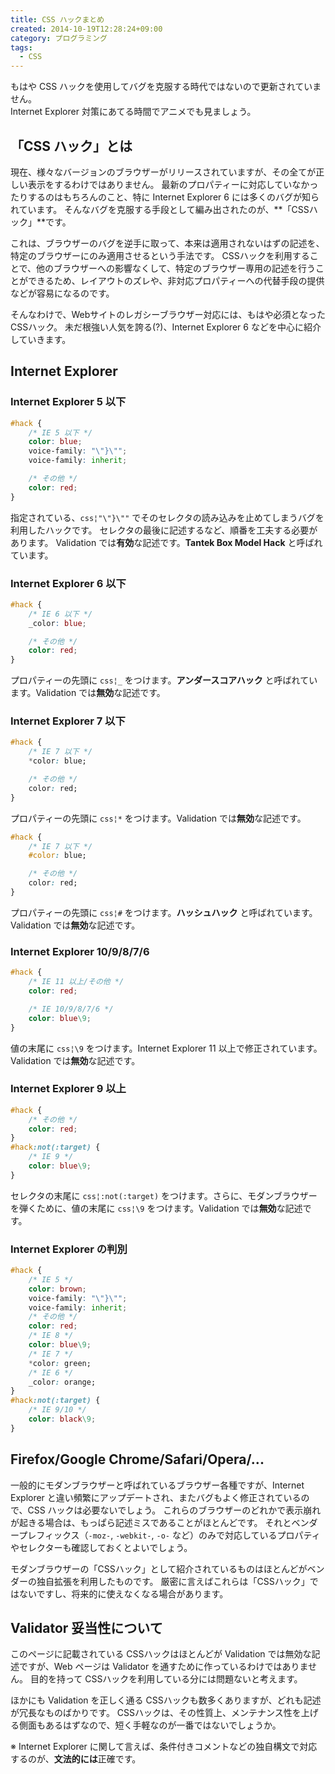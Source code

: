 ```yaml
---
title: CSS ハックまとめ
created: 2014-10-19T12:28:24+09:00
category: プログラミング
tags:
  - CSS
---
```

<div class="text-center alert alert-danger">
もはや CSS ハックを使用してバグを克服する時代ではないので更新されていません。<br />
Internet Explorer 対策にあてる時間でアニメでも見ましょう。
</div>

## 「CSS ハック」とは

現在、様々なバージョンのブラウザーがリリースされていますが、その全てが正しい表示をするわけではありません。
最新のプロパティーに対応していなかったりするのはもちろんのこと、特に Internet Explorer 6 には多くのバグが知られています。
そんなバグを克服する手段として編み出されたのが、**「CSSハック」**です。

これは、ブラウザーのバグを逆手に取って、本来は適用されないはずの記述を、特定のブラウザーにのみ適用させるという手法です。
CSSハックを利用することで、他のブラウザーへの影響なくして、特定のブラウザー専用の記述を行うことができるため、レイアウトのズレや、非対応プロパティーへの代替手段の提供などが容易になるのです。

そんなわけで、Webサイトのレガシーブラウザー対応には、もはや必須となったCSSハック。
未だ根強い人気を誇る(?)、Internet Explorer 6 などを中心に紹介していきます。

<!-- more -->

## Internet Explorer

### Internet Explorer 5 以下

```css
#hack {
    /* IE 5 以下 */
    color: blue;
    voice-family: "\"}\"";
    voice-family: inherit;

    /* その他 */
    color: red;
}
```

指定されている、`css¦"\"}\""` でそのセレクタの読み込みを止めてしまうバグを利用したハックです。
セレクタの最後に記述するなど、順番を工夫する必要があります。
Validation では**有効**な記述です。**Tantek Box Model Hack** と呼ばれています。

### Internet Explorer 6 以下

```css
#hack {
    /* IE 6 以下 */
    _color: blue;

    /* その他 */
    color: red;
}
```

プロパティーの先頭に `css¦_` をつけます。**アンダースコアハック** と呼ばれています。Validation では**無効**な記述です。

### Internet Explorer 7 以下

```css
#hack {
    /* IE 7 以下 */
    *color: blue;

    /* その他 */
    color: red;
}
```

プロパティーの先頭に `css¦*` をつけます。Validation では**無効**な記述です。

```css
#hack {
    /* IE 7 以下 */
    #color: blue;

    /* その他 */
    color: red;
}
```

プロパティーの先頭に `css¦#` をつけます。**ハッシュハック** と呼ばれています。Validation では**無効**な記述です。

### Internet Explorer 10/9/8/7/6

```css
#hack {
    /* IE 11 以上/その他 */
    color: red;

    /* IE 10/9/8/7/6 */
    color: blue\9;
}
```

値の末尾に `css¦\9` をつけます。Internet Explorer 11 以上で修正されています。Validation では**無効**な記述です。

### Internet Explorer 9 以上

```css
#hack {
    /* その他 */
    color: red;
}
#hack:not(:target) {
    /* IE 9 */
    color: blue\9;
}
```

セレクタの末尾に `css¦:not(:target)` をつけます。さらに、モダンブラウザーを弾くために、値の末尾に `css¦\9` をつけます。Validation では**無効**な記述です。

### Internet Explorer の判別

```css
#hack {
    /* IE 5 */
    color: brown;
    voice-family: "\"}\"";
    voice-family: inherit;
    /* その他 */
    color: red;
    /* IE 8 */
    color: blue\9;
    /* IE 7 */
    *color: green;
    /* IE 6 */
    _color: orange;
}
#hack:not(:target) {
    /* IE 9/10 */
    color: black\9;
}
```

## Firefox/Google Chrome/Safari/Opera/...

一般的にモダンブラウザーと呼ばれているブラウザー各種ですが、Internet Explorer と違い頻繁にアップデートされ、またバグもよく修正されているので、CSS ハックは必要ないでしょう。
これらのブラウザーのどれかで表示崩れが起きる場合は、もっぱら記述ミスであることがほとんどです。
それとベンダープレフィックス（`-moz-`, `-webkit-`, `-o-` など）のみで対応しているプロパティやセレクターも確認しておくとよいでしょう。

モダンブラウザーの「CSSハック」として紹介されているものはほとんどがベンダーの独自拡張を利用したものです。
厳密に言えばこれらは「CSSハック」ではないですし、将来的に使えなくなる場合があります。

## Validator 妥当性について

このページに記載されている CSSハックはほとんどが Validation では無効な記述ですが、Web ページは Validator を通すために作っているわけではありません。
目的を持って CSSハックを利用している分には問題ないと考えます。

ほかにも Validation を正しく通る CSSハックも数多くありますが、どれも記述が冗長なものばかりです。
CSSハックは、その性質上、メンテナンス性を上げる側面もあるはずなので、短く手軽なのが一番ではないでしょうか。

※ Internet Explorer に関して言えば、条件付きコメントなどの独自構文で対応するのが、**文法的には**正確です。
